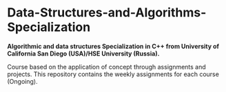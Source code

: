 # Data-Structures-and-Algorithms-Specialization

__Algorithmic and data structures Specialization in C++ from University of California San Diego (USA)/HSE University (Russia).__

Course based on the application of concept through assignments and projects. This repository contains the weekly assignments for each course (Ongoing).

